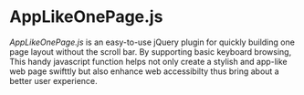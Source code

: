# AppLikeOnePage.js
*AppLikeOnePage.js* is an easy-to-use jQuery plugin for quickly building one page layout without the scroll bar.
By supporting basic keyboard browsing, This handy javascript function helps not only create a stylish and app-like web page swifttly but also enhance web accessibilty thus bring about a better user experience.
